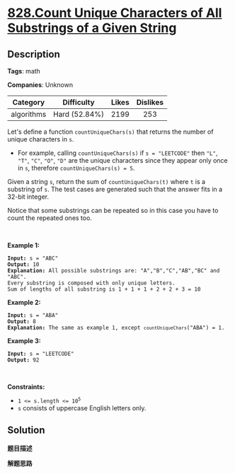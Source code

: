 # [828.Count Unique Characters of All Substrings of a Given String](https://leetcode.com/problems/count-unique-characters-of-all-substrings-of-a-given-string/description/)

## Description

**Tags**: math

**Companies**: Unknown

| Category | Difficulty | Likes | Dislikes |
| :------: | :--------: | :---: | :------: |
| algorithms | Hard (52.84%) | 2199 | 253 |

<p>Let&#39;s define a function <code>countUniqueChars(s)</code> that returns the number of unique characters in&nbsp;<code>s</code>.</p>
<ul>
  <li>For example, calling <code>countUniqueChars(s)</code> if <code>s = &quot;LEETCODE&quot;</code> then <code>&quot;L&quot;</code>, <code>&quot;T&quot;</code>, <code>&quot;C&quot;</code>, <code>&quot;O&quot;</code>, <code>&quot;D&quot;</code> are the unique characters since they appear only once in <code>s</code>, therefore <code>countUniqueChars(s) = 5</code>.</li>
</ul>
<p>Given a string <code>s</code>, return the sum of <code>countUniqueChars(t)</code> where <code>t</code> is a substring of <code>s</code>. The test cases are generated such that the answer fits in a 32-bit integer.</p>
<p>Notice that some substrings can be repeated so in this case you have to count the repeated ones too.</p>
<p>&nbsp;</p>
<p><strong class="example">Example 1:</strong></p>
<pre><code><strong>Input:</strong> s = &quot;ABC&quot;
<strong>Output:</strong> 10
<strong>Explanation: </strong>All possible substrings are: &quot;A&quot;,&quot;B&quot;,&quot;C&quot;,&quot;AB&quot;,&quot;BC&quot; and &quot;ABC&quot;.
Every substring is composed with only unique letters.
Sum of lengths of all substring is 1 + 1 + 1 + 2 + 2 + 3 = 10</code></pre>
<p><strong class="example">Example 2:</strong></p>
<pre><code><strong>Input:</strong> s = &quot;ABA&quot;
<strong>Output:</strong> 8
<strong>Explanation: </strong>The same as example 1, except <code>countUniqueChars</code>(&quot;ABA&quot;) = 1.</code></pre>
<p><strong class="example">Example 3:</strong></p>
<pre><code><strong>Input:</strong> s = &quot;LEETCODE&quot;
<strong>Output:</strong> 92</code></pre>
<p>&nbsp;</p>
<p><strong>Constraints:</strong></p>
<ul>
  <li><code>1 &lt;= s.length &lt;= 10<sup>5</sup></code></li>
  <li><code>s</code> consists of uppercase English letters only.</li>
</ul>

## Solution

**题目描述**

**解题思路**
